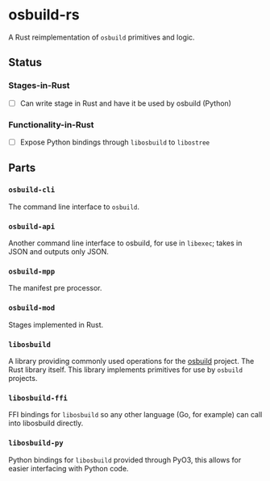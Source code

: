 # osbuild-rs

A Rust reimplementation of `osbuild` primitives and logic.

## Status

### Stages-in-Rust

- [ ] Can write stage in Rust and have it be used by osbuild (Python)

### Functionality-in-Rust

- [ ] Expose Python bindings through `libosbuild` to `libostree`

## Parts

### `osbuild-cli`

The command line interface to `osbuild`.

### `osbuild-api`

Another command line interface to osbuild, for use in `libexec`; takes in JSON and outputs only
JSON.

### `osbuild-mpp`

The manifest pre processor.

### `osbuild-mod`

Stages implemented in Rust.

### `libosbuild`

A library providing commonly used operations for the [osbuild](https://osbuild.org/) project.
The Rust library itself. This library implements primitives for use by `osbuild` projects.

### `libosbuild-ffi`

FFI bindings for `libosbuild` so any other language (Go, for example) can call into libosbuild
directly.

### `libosbuild-py`

Python bindings for `libosbuild` provided through PyO3, this allows for easier interfacing
with Python code.



